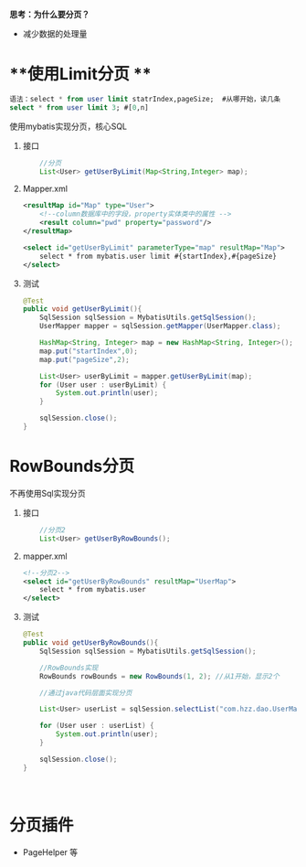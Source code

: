 **思考：为什么要分页？**

- 减少数据的处理量



# **使用Limit分页	**

```sql
语法：select * from user limit statrIndex,pageSize;  #从哪开始，读几条
select * from user limit 3;	#[0,n]
```

使用mybatis实现分页，核心SQL

1. 接口

   ```java
       //分页
       List<User> getUserByLimit(Map<String,Integer> map);
   ```

   

2. Mapper.xml

   ```xml
   <resultMap id="Map" type="User">
       <!--column数据库中的字段，property实体类中的属性 -->
       <result column="pwd" property="password"/>
   </resultMap>
   
   <select id="getUserByLimit" parameterType="map" resultMap="Map">
       select * from mybatis.user limit #{startIndex},#{pageSize}
   </select>
   
   ```

   

3. 测试

   ```java
   @Test
   public void getUserByLimit(){
       SqlSession sqlSession = MybatisUtils.getSqlSession();
       UserMapper mapper = sqlSession.getMapper(UserMapper.class);
   
       HashMap<String, Integer> map = new HashMap<String, Integer>();
       map.put("startIndex",0);
       map.put("pageSize",2);
   
       List<User> userByLimit = mapper.getUserByLimit(map);
       for (User user : userByLimit) {
           System.out.println(user);
       }
   
       sqlSession.close();
   }
   ```



# RowBounds分页

不再使用Sql实现分页

1. 接口

   ```java
       //分页2
       List<User> getUserByRowBounds();
   ```

   

2. mapper.xml

   ```xml
   <!--分页2-->
   <select id="getUserByRowBounds" resultMap="UserMap">
       select * from mybatis.user 
   </select>
   ```

   

3. 测试

   ```java
   @Test
   public void getUserByRowBounds(){
       SqlSession sqlSession = MybatisUtils.getSqlSession();
   
       //RowBounds实现
       RowBounds rowBounds = new RowBounds(1, 2); //从1开始，显示2个
   
       //通过java代码层面实现分页
   
       List<User> userList = sqlSession.selectList("com.hzz.dao.UserMapper.getUserByRowBounds",null,rowBounds);
   
       for (User user : userList) {
           System.out.println(user);
       }
   
       sqlSession.close();
   }
   ```

   ​	

# 分页插件

- PageHelper 等